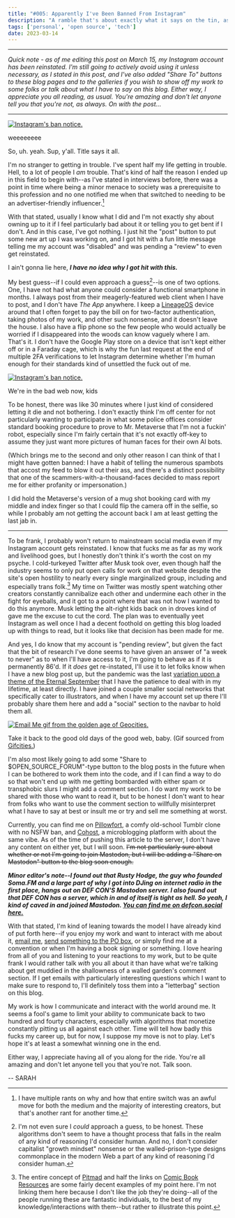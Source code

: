 ```yaml
---
title: "#005: Apparently I've Been Banned From Instagram"
description: "A ramble that's about exactly what it says on the tin, as well as a bit of news as to where I'm planning to go from here." 
tags: ['personal', 'open source', 'tech']
date: 2023-03-14
---
```



---

*Quick note - as of me editing this post on March 15, my Instagram account has been reinstated. I'm still going to actively avoid using it unless necessary, as I stated in this post, and I've also added "Share To" buttons to these blog pages and to the galleries if you wish to show off my work to some folks or talk about what I have to say on this blog. Either way, I appreciate you all reading, as usual. You're amazing and don't let anyone tell you that you're not, as always. On with the post...*

---

<div class="floatright caption"">
  <p><a href= "/blog/0005/01.png"><img src="/blog/0005/01.png" alt="Instagram's ban notice."></a></p>
  <p> weeeeeeee </p>
</div>

So, uh. yeah. Sup, y'all. Title says it all. 

I'm no stranger to getting in trouble. I've spent half my life getting in trouble. Hell, to a lot of people I *am* trouble. That's kind of half the reason I ended up in this field to begin with--as I've stated in interviews before, there was a point in time where being a minor menace to society was a prerequisite to this profession and no one notified me when that switched to needing to be an advertiser-friendly influencer.[^1] 

With that stated, usually I know what I did and I'm not exactly shy about owning up to it if I feel particularly bad about it or telling you to get bent if I don't. And in this case, I've got nothing. I just hit the "post" button to put some new art up I was working on, and I got hit with a fun little message telling me my account was "disabled" and was pending a "review" to even get reinstated.

I ain't gonna lie here, ***I have no idea why I got hit with this.***

My best guess--if I could even approach a guess[^2]--is one of two options. One, I have not had what anyone could consider a functional smartphone in months. I always post from their meagerly-featured web client when I have to post, and I don't have *The App* anywhere. I keep a [LineageOS](https://lineageos.org/) device around that I often forget to pay the bill on for two-factor authentication, taking photos of my work, and other such nonsense, and it doesn't leave the house. I also have a flip phone so the few people who would actually be worried if I disappeared into the woods can know vaguely where I am. That's it. I don't have the Google Play store on a device that isn't kept either off or in a Faraday cage, which is why the fun last request at the end of multiple 2FA verifications to let Instagram determine whether I'm human enough for their standards kind of unsettled the fuck out of me. 

<div class="floatleft caption"">
  <p><a href= "/blog/0005/02.png"><img src="/blog/0005/02.png" alt="Instagram's ban notice."></a></p>
  <p> We're in the bad web now, kids </p>
</div>

To be honest, there was like 30 minutes where I just kind of considered letting it die and not bothering. I don't exactly think I'm off center for not particularly wanting to participate in what some police offices consider standard booking procedure to prove to Mr. Metaverse that I'm not a fuckin' robot, especially since I'm fairly certain that it's not exactly off-key to assume they just want more pictures of human faces for their own AI bots.

(Which brings me to the second and only other reason I can think of that I might have gotten banned: I have a habit of telling the numerous spambots that accost my feed to blow it out their ass, and there's a distinct possibility that one of the scammers-with-a-thousand-faces decided to mass report me for either profanity or impersonation.)

I did hold the Metaverse's version of a mug shot booking card with my middle and index finger so that I could flip the camera off in the selfie, so while I probably am not getting the account back I am at least getting the last jab in.

---

To be frank, I probably won't return to mainstream social media even if my Instagram account gets reinstated. I know that fucks me as far as my work and livelihood goes, but I honestly don't think it's worth the cost on my psyche. I cold-turkeyed Twitter after Musk took over, even though half the industry seems to only put open calls for work on that website despite the site's open hostility to nearly every single marginalized group, including and especially trans folk.[^3] My time on Twitter was mostly spent watching other creators constantly cannibalize each other and undermine each other in the fight for eyeballs, and it got to a point where that was not how I wanted to do this anymore. Musk letting the alt-right kids back on in droves kind of gave me the excuse to cut the cord. The plan was to eventually yeet Instagram as well once I had a decent foothold on getting this blog loaded up with things to read, but it looks like that decision has been made for me.  

And yes, I do know that my account is "pending review", but given the fact that the bit of research I've done seems to have given an answer of "a week to never" as to when I'll have access to it, I'm going to behave as if it is permanently 86'd. If it *does* get re-instated, I'll use it to let folks know when I have a new blog post up, but the pandemic was the last [variation upon a theme of the Eternal September](http://www.catb.org/jargon/html/S/September-that-never-ended.html) that I have the patience to deal with in my lifetime, at least directly. I have joined a couple smaller social networks that specifically cater to illustrators, and when I have my account set up there I'll probably share them here and add a "social" section to the navbar to hold them all. 

<div class="floatright caption"">
  <p><a href= "/blog/0005/03.gif"><img src="/blog/0005/03.gif" alt="Email Me gif from the golden age of Geocities."></a></p>
  <p> Take it back to the good old days of the good web, baby. (Gif sourced from <a href="https://gifcities.org">Gifcities.</a>) </p>
</div>

I'm also most likely going to add some "Share to \$OPEN_SOURCE_FORUM"-type button to the blog posts in the future when I can be bothered to work them into the code, and if I can find a way to do so that won't end up with me getting bombarded with either spam or transphobic slurs I might add a comment section. I do want my work to be shared with those who want to read it, but to be honest I don't want to hear from folks who want to use the comment section to willfully misinterpret what I have to say at best or insult me or try and sell me something at worst. 

Currently, you can find me on [Pillowfort](https://www.pillowfort.social/sarahallenreed), a comfy old-school Tumblr clone with no NSFW ban, and [Cohost](https://cohost.org/sarahallenreed), a microblogging platform with about the same vibe. As of the time of pushing this article to the server, I don't have any content on either yet, but I will soon. ~~I'm not particularly sure about whether or not I'm going to join Mastodon, but I will be adding a "Share on Mastodon" button to the blog soon enough.~~

***Minor editor's note--I found out that Rusty Hodge, the guy who founded Soma.FM and a large part of why I got into DJing on internet radio in the first place, hangs out on DEF CON'S Mastodon server. I also found out that DEF CON has a server, which in and of itself is tight as hell. So yeah, I kind of caved in and joined Mastodon. [You can find me on defcon.social here.](https://defcon.social/@sarahallenreed)***

With that stated, I'm kind of leaning towards the model I have already kind of put forth here--if you enjoy my work and want to interact with me about it, [email me](mailto:sarah@sarahallenreed.com), [send something to the PO box](https://sarahallenreed.com/resume/bio/), or simply find me at a convention or when I'm having a book signing or something. I love hearing from all of you and listening to your reactions to my work, but to be quite frank I would rather talk *with* you all about it than have what we're talking about get muddied in the shallowness of a walled garden's comment section. If I get emails with particularly interesting questions which I want to make sure to respond to, I'll definitely toss them into a "letterbag" section on this blog. 

My work is how I communicate and interact with the world around me. It seems a fool's game to limit your ability to communicate back to two hundred and fourty characters, especially with algorithms that monetize constantly pitting us all against each other. Time will tell how badly this fucks my career up, but for now, I suppose my move is not to play. Let's hope it's at least a somewhat winning one in the end.

Either way, I appreciate having all of you along for the ride. You're all amazing and don't let anyone tell you that you're not. Talk soon.

-- SARAH

[^1]: I have multiple rants on why and how that entire switch was an awful move for both the medium and the majority of interesting creators, but that's another rant for another time.

[^2]: I'm not even sure I *could* approach a guess, to be honest. These algorithms don't seem to have a thought process that falls in the realm of any kind of reasoning I'd consider human. And no, I don't consider capitalist "growth mindset" nonsense or the walled-prison-type designs commonplace in the modern Web a part of any kind of reasoning I'd consider human.

[^3]: The entire concept of [Pitmad](https://pitchwars.org/pitmad/) and half the links on [Comic Book Resources](https://www.creatoradvisor.com/category/job-postings/) are some fairly decent examples of my point here. I'm not linking them here because I don't like the job they're doing--all of the people running these are fantastic individuals, to the best of my knowledge/interactions with them--but rather to illustrate this point.